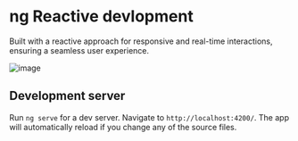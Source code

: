# ng Reactive devlopment

Built with a reactive approach for responsive and real-time interactions, ensuring a seamless user experience.

![image](https://github.com/akheelsajjan/reactive-project/assets/37806612/008b81cf-09ea-4612-a52f-51fe3b103e59)


## Development server

Run `ng serve` for a dev server. Navigate to `http://localhost:4200/`. The app will automatically reload if you change any of the source files.


